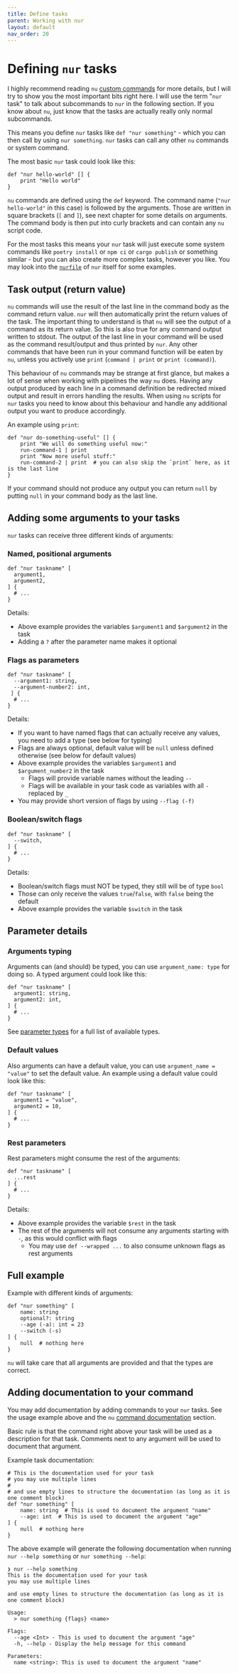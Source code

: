 ```yaml
---
title: Define tasks
parent: Working with nur
layout: default
nav_order: 20
---
```


# Defining `nur` tasks

I highly recommend reading `nu` [custom commands](https://www.nushell.sh/book/custom_commands.html) for more
details, but I will try to show you the most important bits right here. I will use the term "`nur` task" to
talk about subcommands to `nur` in the following section. If you know about `nu`, just know that the tasks
are actually really only normal subcommands.

This means you define `nur` tasks like `def "nur something"` - which you can then call by using
`nur something`. `nur` tasks can call any other `nu` commands or system command.

The most basic `nur` task could look like this:

```nushell
def "nur hello-world" [] {
    print "Hello world"
}
```

`nu` commands are defined using the `def` keyword. The command name (`"nur hello-world"` in this case)
is followed by the arguments. Those are written in square brackets (`[` and `]`), see next chapter for
some details on arguments. The command body is then put into curly brackets and can contain any `nu`
script code.

For the most tasks this means your `nur` task will just execute some system commands like `poetry install`
or `npm ci` or `cargo publish` or something similar - but you can also create more complex tasks,
however you like. You may look into the [`nurfile`](https://github.com/nur-taskrunner/nur/blob/main/nurfile) of
`nur` itself for some examples.

## Task output (return value)

`nu` commands will use the result of the last line in the command body as the command return value. `nur`
will then automatically print the return values of the task. The important thing to understand is that `nu`
will see the output of a command as its return value. So this is also true for any command output
written to stdout. The output of the last line in your command will be used as the command result/output
and thus printed by `nur`. Any other commands that have been run in your command function
will be eaten by `nu`, unless you actively use `print` (`command | print` or `print (command)`).

This behaviour of `nu` commands may be strange at first glance, but makes a lot of sense when working
with pipelines the way `nu` does. Having any output produced by each line in a command definition be
redirected mixed output and result in errors handling the results. When using `nu` scripts for
`nur` tasks you need to know about this behaviour and handle any additional output you want to produce
accordingly.

An example using `print`:

```nushell
def "nur do-something-useful" [] {
    print "We will do something useful now:"
    run-command-1 | print
    print "Now more useful stuff:"
    run-command-2 | print  # you can also skip the `print` here, as it is the last line
}
```

If your command should not produce any output you can return `null` by putting `null` in your command body
as the last line.

## Adding some arguments to your tasks

`nur` tasks can receive three different kinds of arguments:

### Named, positional arguments

```nushell
def "nur taskname" [
  argument1,
  argument2,
] {
  # ...
}
```

Details:

- Above example provides the variables `$argument1` and `$argument2` in the task
- Adding a `?` after the parameter name makes it optional

### Flags as parameters

```nushell
def "nur taskname" [
  --argument1: string,
  --argument-number2: int,
 ] {
  # ...
}
```

Details:

- If you want to have named flags that can actually receive any values, you need to add a type
  (see below for typing)
- Flags are always optional, default value will be `null` unless defined otherwise
  (see below for default values)
- Above example provides the variables `$argument1` and `$argument_number2` in the task
  - Flags will provide variable names without the leading `--`
  - Flags will be available in your task code as variables with all `-` replaced by `_`
- You may provide short version of flags by using `--flag (-f)`

### Boolean/switch flags

```nushell
def "nur taskname" [
  --switch,
] {
  # ...
}
```

Details:

- Boolean/switch flags must NOT be typed, they still will be of type `bool`
- Those can only receive the values `true`/`false`, with `false` being the default
- Above example provides the variable `$switch` in the task

## Parameter details

### Arguments typing

Arguments can (and should) be typed, you can use `argument_name: type` for doing so. A typed
argument could look like this:

```nushell
def "nur taskname" [
  argument1: string,
  argument2: int,
] {
  # ...
}
```

See [parameter types](https://www.nushell.sh/book/custom_commands.html#parameter-types) for a full list of
available types.

### Default values

Also arguments can have a default value, you can use `argument_name = "value"` to set the default value.
An example using a default value could look like this:

```nushell
def "nur taskname" [
  argument1 = "value",
  argument2 = 10,
] {
  # ...
}
```

### Rest parameters

Rest parameters might consume the rest of the arguments:

```nushell
def "nur taskname" [
  ...rest
] {
  # ...
}
```

Details:

- Above example provides the variable `$rest` in the task
- The rest of the arguments will not consume any arguments starting with `-`, as this would conflict with flags
  - You may use `def --wrapped ...` to also consume unknown flags as rest arguments

## Full example

Example with different kinds of arguments:

```nushell
def "nur something" [
    name: string
    optional?: string
    --age (-a): int = 23
    --switch (-s)
] {
    null  # nothing here
}
```

`nu` will take care that all arguments are provided and that the types are correct.

## Adding documentation to your command

You may add documentation by adding commands to your `nur` tasks. See the usage example above and
the `nu` [command documentation](https://www.nushell.sh/book/custom_commands.html#documenting-your-command) section.

Basic rule is that the command right above your task will be used as a description for that task.
Comments next to any argument will be used to document that argument.

Example task documentation:

```nushell
# This is the documentation used for your task
# you may use multiple lines
#
# and use empty lines to structure the documentation (as long as it is one comment block)
def "nur something" [
    name: string  # This is used to document the argument "name"
    --age: int  # This is used to document the argument "age"
] {
    null  # nothing here
}
```

The above example will generate the following documentation when running `nur --help something` or `nur something --help`:

```nushell
❯ nur --help something
This is the documentation used for your task
you may use multiple lines

and use empty lines to structure the documentation (as long as it is one comment block)

Usage:
  > nur something {flags} <name>

Flags:
  --age <Int> - This is used to document the argument "age"
  -h, --help - Display the help message for this command

Parameters:
  name <string>: This is used to document the argument "name"
```
